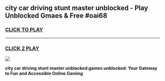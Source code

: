 
## city car driving stunt master unblocked - Play Unblocked Gmaes & Free #oai68
<h3>
<a href="https://news.freeplayer.one?title=city_car_driving_stunt_master_unblocked&ref=24F">CLICK TO PLAY</a></h3>
<hr>

<h3>
<a href="https://news.freeplayer.one?title=city_car_driving_stunt_master_unblocked&ref=24F">CLICK 2 PLAY</a>
  
</h3>

<a href="https://news.freeplayer.one?title=city_car_driving_stunt_master_unblocked&ref=24F/"><img src="https://clearcache.store/games.png"></a>


**city car driving stunt master unblocked games unblocked: Your Gateway to Fun and Accessible Online Gaming**
